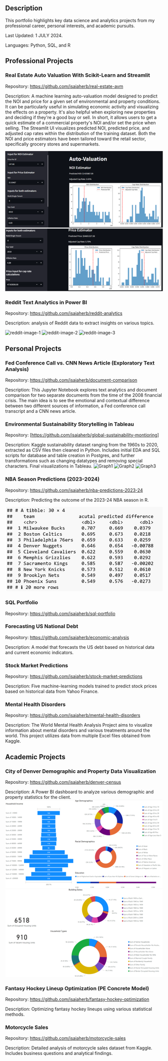 ## Description
This portfolio highlights key data science and analytics projects from my professional career, personal interests, and academic pursuits.

Last Updated: 1 JULY 2024.

Languages: Python, SQL, and R

## Professional Projects
### Real Estate Auto Valuation With Scikit-Learn and Streamlit
Repository: https://github.com/isaiaherb/real-estate-avm

Description: A machine learning auto-valuation model designed to predict the NOI and price for a given set of environmental and property conditions. It can be particularly useful in simulating economic activity and visualizing the effects on a property. It's also helpful when exploring new properties and deciding if they're a good buy or sell. In short, it allows users to get a quick estimate of a commercial property's NOI and/or set the price when selling. The Streamlit UI visualizes predicted NOI, predicted price, and adjusted cap rates within the distribution of the training dataset. Both the NOI and price estimators have been tailored toward the retail sector, specifically grocery stores and supermarkets.

![avm-image](https://github.com/isaiaherb/real-estate-avm/blob/main/images/Screenshot%202024-06-28%20114805.png?raw=true)
![avm-image-2](https://github.com/isaiaherb/real-estate-avm/blob/main/images/Screenshot%202024-06-28%20114837.png?raw=true)
### Reddit Text Analytics in Power BI
Repository: https://github.com/isaiaherb/reddit-analytics

Description: analysis of Reddit data to extract insights on various topics.

![reddit-image-1](https://github.com/isaiaherb/reddit-analytics/blob/main/images/Screenshot%202024-06-05%20104407.png?raw=true)
![reddit-image-2](https://github.com/isaiaherb/reddit-analytics/blob/main/images/Screenshot%202024-06-05%20105555.png?raw=true)
![reddit-image-3](https://github.com/isaiaherb/reddit-analytics/blob/main/images/Screenshot%202024-06-05%20111833.png?raw=true)
## Personal Projects
### Fed Conference Call vs. CNN News Article (Exploratory Text Analysis)
Repository: https://github.com/isaiaherb/document-comparison

Description: This Jupyter Notebook explores text analytics and document comparison for two separate documents from the time of the 2008 financial crisis. The main idea is to see the emotional and contextual difference between two different sources of information, a Fed conference call transcript and a CNN news article.

### Environmental Sustainability Storytelling in Tableau
Repository: [https://github.com/isaiaherb/global-sustainability-montioring]

Description: Kaggle sustainability dataset ranging from the 1960s to 2020, extracted as CSV files then cleaned in Python. Includes initial EDA and SQL scripts for database and table creation in Postgres, and further transformations such as changing datatypes and removing special characters. Final visualizations in Tableau.
![Graph1](https://github.com/isaiaherb/global-sustainability-tableau/blob/main/images/Screenshot%202024-06-28%20121403.png?raw=true)
![Graph2]((https://github.com/isaiaherb/global-sustainability-tableau/blob/main/images/Screenshot%202024-07-01%20232905.png?raw=true))
![Graph3](https://github.com/isaiaherb/global-sustainability-tableau/blob/main/images/Screenshot%202024-07-01%20230651.png?raw=true)

### NBA Season Predictions (2023-2024)
Repository: https://github.com/isaiaherb/nba-predictions-2023-24

Description: Predicting the outcome of the 2023-24 NBA season in R.

![nba-image](https://github.com/isaiaherb/nba-predictions-2023-24/blob/main/images/Screenshot%202024-06-28%20111851.png?raw=true)
### SQL Portfolio 
Repository: https://github.com/isaiaherb/sql-portfolio
### Forecasting US National Debt 
Repository: https://github.com/isaiaherb/economic-analysis

Description: A model that forecasts the US debt based on historical data and current economic indicators.
### Stock Market Predictions
Repository: https://github.com/isaiaherb/stock-market-predictions

Description: Five machine-learning models trained to predict stock prices based on historical data from Yahoo Finance.
### Mental Health Disorders
Repository: https://github.com/isaiaherb/mental-health-disorders

Description: The World Mental Health Analysis Project aims to visualize information about mental disorders and various treatments around the world. This project utilizes data from multiple Excel files obtained from Kaggle.
## Academic Projects
### City of Denver Demographic and Property Data Visualization
Repository: https://github.com/isaiaherb/denver-census

Description: A Power BI dashboard to analyze various demographic and property statistics for the client. 
![census-image-1](https://github.com/isaiaherb/denver-census/blob/main/images/Screenshot%202023-04-26%20183925.png?raw=true)
![census-image-2](https://github.com/isaiaherb/denver-census/blob/main/images/Screenshot%202023-04-26%20183559.png?raw=true)
### Fantasy Hockey Lineup Optimization (PE Concrete Model)
Repository: https://github.com/isaiaherb/fantasy-hockey-optimization

Description: Optimizing fantasy hockey lineups using various statistical methods.
### Motorcycle Sales
Repository: https://github.com/isaiaherb/motorcycle-sales

Description: Detailed analysis of motorcycle sales dataset from Kaggle. Includes business questions and analytical findings.
